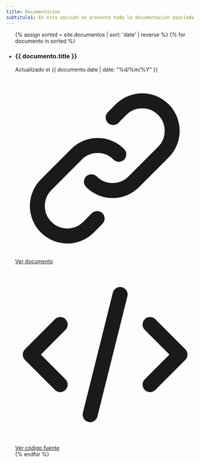 ```yaml
---
title: Documentación
subtitulo1: En esta sección se presenta toda la documentación asociada al Partido Digital.
---
```


<ul class="grid grid-cols-1 gap-6 sm:grid-cols-2 lg:grid-cols-3 mt-4">
    {% assign sorted = site.documentos | sort: 'date' | reverse %}
    {% for documento in sorted %}
    <li class="col-span-1 bg-white shadow-2xl rounded-lg dark:bg-black border border-transparent dark:border-gray-800 divide-y divide-gray-200 dark:divide-gray-800">
        <div class="w-full flex items-center justify-between p-6 space-x-6">
            <div class="flex-1 truncate">
                <h3 class="text-gray-900 dark:text-gray-100 text-lg font-medium truncate">{{ documento.title }}</h3>
                <p class="mt-1 text-gray-500 dark:text-gray-400 text-sm truncate">Actualizado el {{ documento.date | date: "%d/%m/%Y" }}</p>
            </div>
        </div>
        <div>
            <div class="-mt-px flex divide-x divide-gray-200 dark:divide-gray-800 bg-gray-50 dark:bg-gray-900">
                <div class="w-0 flex-1 flex">
                    <a href="{{documento.url | replace: '.html', ''}}" class="relative -mr-px w-0 flex-1 inline-flex items-center justify-center py-4 text-sm text-orange-500 hover:text-orange-700 font-medium border border-transparent rounded-bl-lg">
                        <svg class="w-4 h-4" fill="none" stroke="currentColor" viewBox="0 0 24 24" xmlns="http://www.w3.org/2000/svg"><path stroke-linecap="round" stroke-linejoin="round" stroke-width="2" d="M13.828 10.172a4 4 0 00-5.656 0l-4 4a4 4 0 105.656 5.656l1.102-1.101m-.758-4.899a4 4 0 005.656 0l4-4a4 4 0 00-5.656-5.656l-1.1 1.1"></path></svg>
                        <span class="ml-2">Ver documento</span>
                    </a>
                </div>
                <div class="-ml-px w-0 flex-1 flex">
                    <a href="{{site.github_url}}/PartidoDigital-Web-Next/blob/master/{{documento.path}}" class="relative w-0 flex-1 inline-flex items-center justify-center py-4 text-sm text-orange-500 hover:text-orange-700 font-medium border border-transparent rounded-br-lg">
                        <svg class="w-4 h-4" fill="none" stroke="currentColor" viewBox="0 0 24 24" xmlns="http://www.w3.org/2000/svg"><path stroke-linecap="round" stroke-linejoin="round" stroke-width="2" d="M10 20l4-16m4 4l4 4-4 4M6 16l-4-4 4-4"></path></svg>
                        <span class="ml-2">Ver código fuente</span>
                    </a>
                </div>
            </div>
        </div>
    </li>
    {% endfor %}
  </ul>